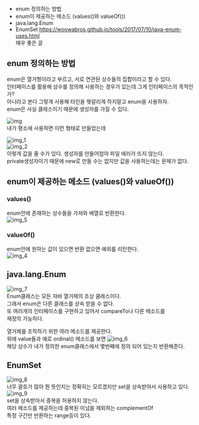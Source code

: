 * enum 정의하는 방법
* enum이 제공하는 메소드 (values()와 valueOf())
* java.lang.Enum
* EnumSet
https://woowabros.github.io/tools/2017/07/10/java-enum-uses.html  
매우 좋은 글  

## enum 정의하는 방법
enum은 열거형이라고 부르고, 서로 연관된 상수들의 집합이라고 할 수 있다.  
인터페이스를 활용해 상수를 정의해 사용하는 경우가 있는데 그게 인터페이스의 목적인가?  
아니라고 본다 그렇게 사용해 타인을 헷갈리게 하지말고 enum을 사용하자.  
enum은 사실 클래스이기 때문에 생성자를 가질 수 있다.  

![img](https://user-images.githubusercontent.com/60220562/106343654-d9729800-62e9-11eb-9534-18c02a13c818.png)  
내가 평소에 사용하면 이런 형태로 만들었는데  

![img_1](https://user-images.githubusercontent.com/60220562/106343659-df687900-62e9-11eb-9078-799e1e4fd322.png)  
![img_2](https://user-images.githubusercontent.com/60220562/106343661-e2636980-62e9-11eb-81f1-47cceb67ee8b.png)  
이렇게 값을 줄 수가 있다. 생성자를 만들어컴야 파일 에러가 뜨지 않는다.  
private생성자이기 때문에 new로 만들 수는 없지만 값을 사용하는데는 문제가 없다.  


## enum이 제공하는 메소드 (values()와 valueOf())
### values()
enum안에 존재하는 상수들을 가져와 배열로 반환한다.  
![img_5](https://user-images.githubusercontent.com/60220562/106343663-e4c5c380-62e9-11eb-9fc0-b908610b203a.png)  

### valueOf()
enum안에 원하는 값이 있으면 반환 없으면 예외를 리턴한다.  
![img_4](https://user-images.githubusercontent.com/60220562/106343666-e7c0b400-62e9-11eb-978b-659b426d06b8.png)  

## java.lang.Enum

![img_7](https://user-images.githubusercontent.com/60220562/106343670-ea230e00-62e9-11eb-8e3c-38d555852af2.png)    
Enum클래스는 모든 자바 열거체의 조상 클래스이다.  
그래서 enum은 다른 클래스를 상속 받을 수 없다.  
또 여러개의 인터페이스를 구현하고 있어서 compareTo나 다른 메소드를  
재정의 가능하다.  

열거체를 조작하기 위한 여러 메소드를 제공한다.  
위에 value들과
예로 ordinal() 메소드를 보면
![img_6](https://user-images.githubusercontent.com/60220562/106343674-ebecd180-62e9-11eb-91d5-13d09dd5f297.png)  
해당 상수가 내가 정의한 enum클래스에서 몇번째에 정의 되어 있는지 반환해준다.  


## EnumSet
![img_8](https://user-images.githubusercontent.com/60220562/106343680-ef805880-62e9-11eb-8b67-2ffbf3c54bbc.png)    
너무 괄호가 많아 뭔 뜻인지는 정확히는 모르겠지만 set을 상속받아서 사용하고 있다.  
![img_9](https://user-images.githubusercontent.com/60220562/106343682-f14a1c00-62e9-11eb-815f-05f98005b2b8.png)   
set을 상속받아서 중복을 허용하지 않는다.  
여러 메소드를 제공하는데 중복된 이넘을 제외하는 complementOf  
특정 구간만 반환하는 range등이 있다.  
